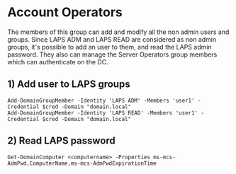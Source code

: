 # Account Operators

The members of this group can add and modify all the non admin users and groups. Since LAPS ADM and LAPS READ are considered as non admin groups, it's possible to add an user to them, and read the LAPS admin password. They also can manage the Server Operators group members which can authenticate on the DC.

## 1) Add user to LAPS groups

    Add-DomainGroupMember -Identity 'LAPS ADM' -Members 'user1' -Credential $cred -Domain "domain.local"
    Add-DomainGroupMember -Identity 'LAPS READ' -Members 'user1' -Credential $cred -Domain "domain.local"

## 2) Read LAPS password

    Get-DomainComputer <computername> -Properties ms-mcs-AdmPwd,ComputerName,ms-mcs-AdmPwdExpirationTime

